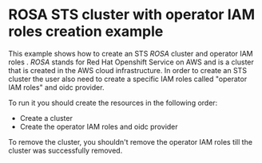 # ROSA STS cluster with operator IAM roles creation example

This example shows how to create an STS _ROSA_ cluster and operator IAM roles . _ROSA_ stands for Red Hat Openshift Service on AWS
and is a cluster that is created in the AWS cloud infrastructure.
In order to create an STS cluster the user also need to create a specific IAM roles called "operator IAM roles" and oidc provider. 

To run it you should create the resources in the following order: 
* Create a cluster 
* Create the operator IAM roles and oidc provider

To remove the cluster, you shouldn't remove the operator IAM roles till the cluster was successfully removed. 